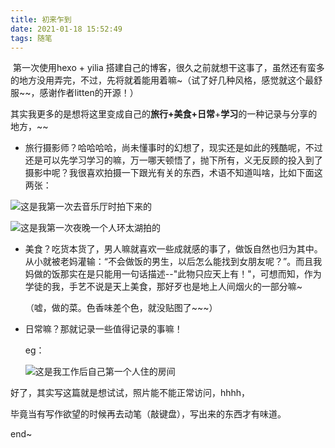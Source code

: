 ```yaml
---
title: 初来乍到
date: 2021-01-18 15:52:49
tags: 随笔
---
```


​	第一次使用hexo + yilia 搭建自己的博客，很久之前就想干这事了，虽然还有蛮多的地方没用弄完，不过，先将就着能用着嘛~（试了好几种风格，感觉就这个最舒服~~，感谢作者litten的开源！）

​	其实我更多的是想将这里变成自己的**旅行+美食+日常**+**学习**的一种记录与分享的地方，~~

*<!-- more -->*

* 旅行摄影师？哈哈哈哈，尚未懂事时的幻想了，现实还是如此的残酷呢，不过还是可以先学习学习的嘛，万一哪天顿悟了，抛下所有，义无反顾的投入到了摄影中呢？我很喜欢拍摄一下跟光有关的东西，术语不知道叫啥，比如下面这两张：

![这是我第一次去音乐厅时拍下来的](/初来乍到/1.jpg)

![这是我第一次夜晚一个人环太湖拍的](/初来乍到/2.jpg)

* 美食？吃货本货了，男人嘛就喜欢一些成就感的事了，做饭自然也归为其中。从小就被老妈灌输：“不会做饭的男生，以后怎么能找到女朋友呢？”。而且我妈做的饭那实在是只能用一句话描述--"此物只应天上有！"，可想而知，作为学徒的我，手艺不说是天上美食，那好歹也是地上人间烟火的一部分嘛~

  （嘘，做的菜。色香味差个色，就没贴图了~~~）

* 日常嘛？那就记录一些值得记录的事嘛！

  eg：

  ![这是我工作后自己第一个人住的房间](/初来乍到/3.jpg)



好了，其实写这篇就是想试试，照片能不能正常访问，hhhh，

毕竟当有写作欲望的时候再去动笔（敲键盘），写出来的东西才有味道。



end~